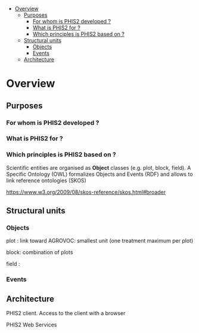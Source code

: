 <!-- TOC depthFrom:1 depthTo:6 withLinks:1 updateOnSave:1 orderedList:0 -->

- [Overview](#overview)
	- [Purposes](#purposes)
		- [For whom is PHIS2 developed ?](#for-whom-is-phis2-developed-)
		- [What is PHIS2 for ?](#what-is-phis2-for-)
		- [Which principles is PHIS2 based on ?](#which-principles-is-phis2-based-on-)
	- [Structural units](#structural-units)
		- [Objects](#objects)
		- [Events](#events)
	- [Architecture](#architecture)

<!-- /TOC -->

# Overview

## Purposes

### For whom is PHIS2 developed ?

### What is PHIS2 for ?

### Which principles is PHIS2 based on ?

Scientific entities are organised as **Object** classes (e.g. plot, block, field).
A Specific Ontology (OWL) formalizes Objects and Events (RDF) and allows to link reference ontologies (SKOS)

https://www.w3.org/2009/08/skos-reference/skos.html#broader

## Structural units

### Objects

plot : link toward AGROVOC: smallest unit (one treatment maximum per plot)

block: combination of plots

field :

### Events

## Architecture

PHIS2 client.
Access to the client with a browser

PHIS2 Web Services
